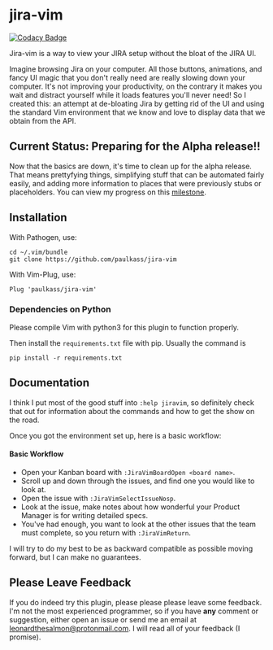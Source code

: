 # jira-vim

[![Codacy Badge](https://api.codacy.com/project/badge/Grade/5d3c5f54a99b44688ea474d3b0a3fba7)](https://app.codacy.com/app/paul.kassianik/jira-vim?utm_source=github.com&utm_medium=referral&utm_content=paulkass/jira-vim&utm_campaign=Badge_Grade_Settings)

Jira-vim is a way to view your JIRA setup without the bloat of the JIRA UI.

Imagine browsing Jira on your computer. All those buttons, animations, and
fancy UI magic that you don't really need are really slowing down your
computer. It's not improving your productivity, on the contrary it makes you
wait and distract yourself while it loads features you'll never need! So I
created this: an attempt at de-bloating Jira by getting rid of the UI and using
the standard Vim environment that we know and love to display data that we
obtain from the API. 

## Current Status: Preparing for the Alpha release!!

Now that the basics are down, it's time to clean up for the alpha release. That means prettyfying things, simplifying stuff that can be automated fairly easily, and adding more information to places that were previously stubs or placeholders. You can view my progress on this [milestone](https://github.com/paulkass/jira-vim/milestone/1).

## Installation

With Pathogen, use:

    cd ~/.vim/bundle
    git clone https://github.com/paulkass/jira-vim

With Vim-Plug, use:

    Plug 'paulkass/jira-vim'


### Dependencies on Python

Please compile Vim with python3 for this plugin to function properly.

Then install the `requirements.txt` file with pip. Usually the command is 

    pip install -r requirements.txt

## Documentation

I think I put most of the good stuff into `:help jiravim`, so definitely check that out for information about the commands and how to get the show on the road.

Once you got the environment set up, here is a basic workflow:

#### Basic Workflow

* Open your Kanban board with `:JiraVimBoardOpen <board name>`.
* Scroll up and down through the issues, and find one you would like to look at.
* Open the issue with `:JiraVimSelectIssueNosp`.
* Look at the issue, make notes about how wonderful your Product Manager is for writing detailed specs.
* You've had enough, you want to look at the other issues that the team must complete, so you return with `:JiraVimReturn`.

I will try to do my best to be as backward compatible as possible moving forward, but I can make no guarantees.

## Please Leave Feedback

If you do indeed try this plugin, please please please leave some feedback. I'm not the most experienced programmer, so if you have **any** comment or suggestion, either open an issue or send me an email at leonardthesalmon@protonmail.com. I will read all of your feedback (I promise).

